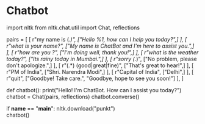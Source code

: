 # Chatbot
import nltk
from nltk.chat.util import Chat, reflections


pairs = [
    [
        r"my name is (.*)",
        ["Hello %1, how can I help you today?",]
    ],
    [
        r"what is your name?",
        ["My name is ChatBot and I'm here to assist you.",]
    ],
    [
        r"how are you ?",
        ["I'm doing well, thank you!",]
    ],
    [
        r"what is the weather today?",
        ["Its rainy today in Mumbai.",]
    ],
    [
        r"sorry (.*)",
        ["No problem, please don't apologize.",]
    ],
    [
        r"(.*) (good|great|fine)",
        ["That's great to hear!",]
    ],
    [
        r"PM of India",
        ["Shri. Narendra Modi",]
    ],
    [
        r"Capital of India",
        ["Delhi",]
    ],
    [
        r"quit",
        ["Goodbye! Take care.", "Goodbye, hope to see you soon!"]
    ],
]


def chatbot():
    print("Hello! I'm ChatBot. How can I assist you today?")
    chatbot = Chat(pairs, reflections)
    chatbot.converse()

if __name__ == "__main__":
    nltk.download("punkt")  
    chatbot()
